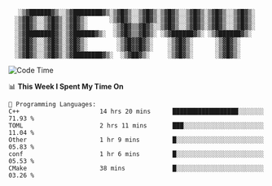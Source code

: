 <div align="center">

```
 ░▒▓██████▓▒░░▒▓████████▓▒░▒▓█▓▒░░▒▓█▓▒░▒▓█▓▒░░▒▓█▓▒░▒▓█▓▒░░▒▓█▓▒░ 
░▒▓█▓▒░░▒▓█▓▒░▒▓█▓▒░      ░▒▓█▓▒░░▒▓█▓▒░▒▓█▓▒░░▒▓█▓▒░▒▓█▓▒░░▒▓█▓▒░ 
░▒▓█▓▒░░▒▓█▓▒░▒▓█▓▒░       ░▒▓█▓▒▒▓█▓▒░░▒▓█▓▒░░▒▓█▓▒░▒▓█▓▒░░▒▓█▓▒░ 
░▒▓████████▓▒░▒▓██████▓▒░  ░▒▓█▓▒▒▓█▓▒░ ░▒▓██████▓▒░ ░▒▓██████▓▒░  
░▒▓█▓▒░░▒▓█▓▒░▒▓█▓▒░        ░▒▓█▓▓█▓▒░    ░▒▓█▓▒░      ░▒▓█▓▒░     
░▒▓█▓▒░░▒▓█▓▒░▒▓█▓▒░        ░▒▓█▓▓█▓▒░    ░▒▓█▓▒░      ░▒▓█▓▒░     
░▒▓█▓▒░░▒▓█▓▒░▒▓████████▓▒░  ░▒▓██▓▒░     ░▒▓█▓▒░      ░▒▓█▓▒░     
```

</div>

<!--START_SECTION:waka-->
![Code Time](http://img.shields.io/badge/Code%20Time-21%20hrs%2054%20mins-blue)

📊 **This Week I Spent My Time On** 

```text
💬 Programming Languages: 
C++                      14 hrs 20 mins      ██████████████████░░░░░░░   71.93 % 
TOML                     2 hrs 11 mins       ███░░░░░░░░░░░░░░░░░░░░░░   11.04 % 
Other                    1 hr 9 mins         █░░░░░░░░░░░░░░░░░░░░░░░░   05.83 % 
conf                     1 hr 6 mins         █░░░░░░░░░░░░░░░░░░░░░░░░   05.53 % 
CMake                    38 mins             █░░░░░░░░░░░░░░░░░░░░░░░░   03.26 % 
```


<!--END_SECTION:waka-->